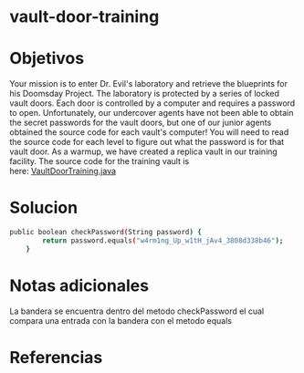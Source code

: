 # vault-door-training
# Objetivos
Your mission is to enter Dr. Evil's laboratory and retrieve the blueprints for his Doomsday Project. The laboratory is protected by a series of locked vault doors. Each door is controlled by a computer and requires a password to open. Unfortunately, our undercover agents have not been able to obtain the secret passwords for the vault doors, but one of our junior agents obtained the source code for each vault's computer! You will need to read the source code for each level to figure out what the password is for that vault door. As a warmup, we have created a replica vault in our training facility. The source code for the training vault is here: [VaultDoorTraining.java](https://jupiter.challenges.picoctf.org/static/03c960ddcc761e6f7d1722d8e6212db3/VaultDoorTraining.java)
# Solucion
```bash
public boolean checkPassword(String password) {
        return password.equals("w4rm1ng_Up_w1tH_jAv4_3808d338b46");
    }

```

# Notas adicionales
La bandera se encuentra dentro del metodo checkPassword el cual compara una entrada con la bandera con el metodo equals

# Referencias
